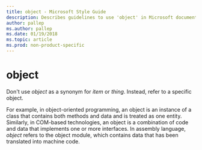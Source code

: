 ```yaml
---
title: object - Microsoft Style Guide
description: Describes guidelines to use 'object' in Microsoft documents and provides examples.
author: pallep
ms.author: pallep
ms.date: 01/19/2018
ms.topic: article
ms.prod: non-product-specific
---
```


# object

Don't use *object* as a synonym for *item* or *thing*. Instead, refer to a specific object.

For
example, in object-oriented programming, an object is an instance
of a class that contains both methods and data and is treated as one
entity. Similarly, in COM-based technologies, an object is a combination
of code and data that implements one or more interfaces. In
assembly language, *object* refers to the object module, which contains data that has been translated into machine code.
